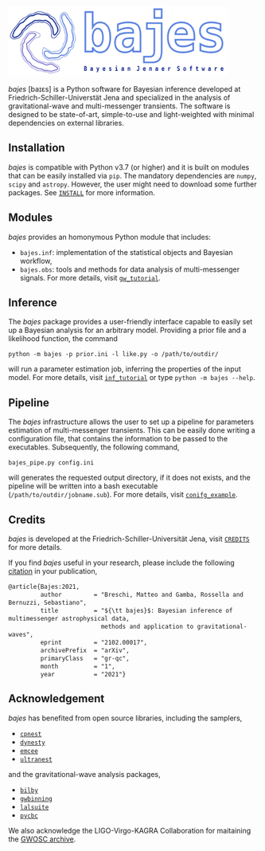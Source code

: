 <img src="docs/bajes.png" height=140>

*bajes* [baɪɛs] is a Python software for Bayesian inference developed at Friedrich-Schiller-Universtät Jena 
and specialized in the analysis of gravitational-wave and multi-messenger transients.
The software is designed to be state-of-art, simple-to-use and light-weighted 
with minimal dependencies on external libraries. 

## Installation

*bajes* is compatible with Python v3.7 (or higher)
and it is built on modules that can be easily installed via `pip`.
The mandatory dependencies are `numpy`, `scipy` and `astropy`.
However, the user might need to download some further packages.
See [`INSTALL`](INSTALL.md) for more information.

## Modules

*bajes* provides an homonymous Python module that includes:
* `bajes.inf`: implementation of the statistical objects and Bayesian workflow,
* `bajes.obs`: tools and methods for data analysis of multi-messenger signals.
For more details, visit [`gw_tutorial`](docs/gw_tutorial.ipynb).

## Inference

The *bajes* package  provides a user-friendly interface capable to easily set up a 
Bayesian analysis for an arbitrary model. Providing a prior file and a likelihood function, the command

    python -m bajes -p prior.ini -l like.py -o /path/to/outdir/
    
will run a parameter estimation job, inferring the properties of the input model.
For more details, visit [`inf_tutorial`](docs/inf_tutorial.ipynb) or type `python -m bajes --help`.

## Pipeline

The *bajes*  infrastructure allows the user to set up a pipeline for parameters 
estimation of multi-messenger transients. 
This can be easily done writing a configuration file,
that contains the information to be passed to the executables.
Subsequently,  the following command,

    bajes_pipe.py config.ini
    
will generates the requested output directory, if it does not exists, and 
the pipeline will be written into a bash executable (`/path/to/outdir/jobname.sub`). 
For more details, visit [`conifg_example`](docs/config_example.ini).

## Credits

*bajes* is developed at the Friedrich-Schiller-Universität Jena,
visit [`CREDITS`](CREDITS.md) for more details.

If you find *bajes* useful in your research, please include the following [citation](https://arxiv.org/abs/2102.00017) in your publication,

    @article{Bajes:2021,
             author         = "Breschi, Matteo and Gamba, Rossella and Bernuzzi, Sebastiano",
             title          = "${\tt bajes}$: Bayesian inference of multimessenger astrophysical data, 
                              methods and application to gravitational-waves",
             eprint         = "2102.00017",
             archivePrefix  = "arXiv",
             primaryClass   = "gr-qc",
             month          = "1",
             year           = "2021"}

## Acknowledgement

*bajes* has benefited from open source libraries, including the samplers,
* [`cpnest`](https://johnveitch.github.io/cpnest/)
* [`dynesty`](https://dynesty.readthedocs.io/)
* [`emcee`](https://emcee.readthedocs.io/)
* [`ultranest`](https://johannesbuchner.github.io/UltraNest/)

and the gravitational-wave analysis packages,
* [`bilby`](https://lscsoft.docs.ligo.org/bilby/)
* [`gwbinning`](https://bitbucket.org/dailiang8/gwbinning/)
* [`lalsuite`](https://lscsoft.docs.ligo.org/lalsuite/) 
* [`pycbc`](https://pycbc.org)

We also acknowledge the LIGO-Virgo-KAGRA Collaboration for maitaining the [GWOSC archive](https://www.gw-openscience.org).
